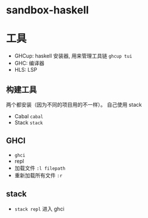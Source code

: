 # sandbox-haskell


# 工具
- GHCup: haskell 安装器, 用来管理工具链 `ghcup tui`
- GHC: 编译器
- HLS: LSP
## 构建工具
两个都安装（因为不同的项目用的不一样）。 自己使用 stack
- Cabal `cabal`
- Stack `stack`

## GHCI
- `ghci`
- repl
- 加载文件 `:l filepath`
- 重新加载所有文件 `:r`

## stack
- `stack repl` 进入 ghci

